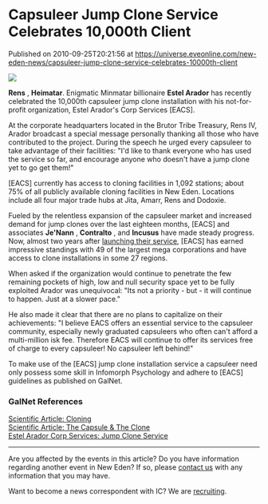 # Capsuleer Jump Clone Service Celebrates 10,000th Client
Published on 2010-09-25T20:21:56 at https://universe.eveonline.com/new-eden-news/capsuleer-jump-clone-service-celebrates-10000th-client

![](http://www.eve-ic.net/media/assets/icarticlebanner.png)  
  
 **Rens** , **Heimatar**. Enigmatic Minmatar billionaire **Estel Arador** has recently celebrated the 10,000th capsuleer jump clone installation with his not-for-profit organization, Estel Arador's Corp Services [EACS].  
  
At the corporate headquarters located in the Brutor Tribe Treasury, Rens IV, Arador broadcast a special message personally thanking all those who have contributed to the project. During the speech he urged every capsuleer to take advantage of their facilities: "I'd like to thank everyone who has used the service so far, and encourage anyone who doesn't have a jump clone yet to go get them!"  
  
[EACS] currently has access to cloning facilities in 1,092 stations; about 75% of all publicly available cloning facilities in New Eden. Locations include all four major trade hubs at Jita, Amarr, Rens and Dodoxie.  
  
Fueled by the relentless expansion of the capsuleer market and increased demand for jump clones over the last eighteen months, [EACS] and associates **Je'Nann** , **Contralto** , and **Incusus** have made steady progress. Now, almost two years after [launching their service](http://www.eveonline.com/news.asp?a=single&nid=2661&tid=7), [EACS] has earned impressive standings with 49 of the largest mega corporations and have access to clone installations in some 27 regions.  
  
When asked if the organization would continue to penetrate the few remaining pockets of high, low and null security space yet to be fully exploited Arador was unequivocal: "Its not a priority - but - it will continue to happen. Just at a slower pace."  
  
He also made it clear that there are no plans to capitalize on their achievements: "I believe EACS offers an essential service to the capsuleer community, especially newly graduated capsuleers who often can't afford a multi-million isk fee. Therefore EACS will continue to offer its services free of charge to every capsuleer! No capsuleer left behind!"  
  
To make use of the [EACS] jump clone installation service a capsuleer need only possess some skill in Infomorph Psychology and adhere to [EACS] guidelines as published on GalNet.

### GalNet References

[Scientific Article: Cloning ](http://www.eveonline.com/background/cloning/)  
[Scientific Article: The Capsule & The Clone](http://www.eveonline.com/background/eggers/)   
[Estel Arador Corp Services: Jump Clone Service](http://www.eveonline.com/ingameboard.asp?a=topic&threadID=939710)

* * *

Are you affected by the events in this article? Do you have information regarding another event in New Eden? If so, please [contact us](http://www.eveonline.com/news.asp?a=submitrp) with any information that you may have.  
  
Want to become a news correspondent with IC? We are [recruiting](http://www.eveonline.com/isd.asp).
